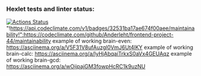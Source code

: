 ### Hexlet tests and linter status:
[![Actions Status](https://github.com/Anderleht/frontend-project-44/workflows/hexlet-check/badge.svg)](https://github.com/Anderleht/frontend-project-44/actions)
"!https://api.codeclimate.com/v1/badges/32531ba17ae674f00aee/maintainability!":https://codeclimate.com/github/Anderleht/frontend-project-44/maintainability
example of working brain-even: https://asciinema.org/a/V5F31V8ufAuzgl0VmJ6Ut4lKY
example of working brain-calc: https://asciinema.org/a/lyHjAbqaiTrkxS0aVx4GEUAqz
example of working brain-gcd: https://asciinema.org/a/wOijpajGM3fowpHcRC1k9uzNU